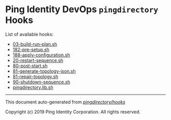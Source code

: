 
# Ping Identity DevOps `pingdirectory` Hooks
List of available hooks:
* [03-build-run-plan.sh](03-build-run-plan.sh.md)
* [182-pre-setup.sh](182-pre-setup.sh.md)
* [188-apply-configuration.sh](188-apply-configuration.sh.md)
* [20-restart-sequence.sh](20-restart-sequence.sh.md)
* [80-post-start.sh](80-post-start.sh.md)
* [81-generate-topology-json.sh](81-generate-topology-json.sh.md)
* [81-repair-topology.sh](81-repair-topology.sh.md)
* [90-shutdown-sequence.sh](90-shutdown-sequence.sh.md)
* [pingdirectory.lib.sh](pingdirectory.lib.sh.md)

---
This document auto-generated from _[pingdirectory/hooks](https://github.com/pingidentity/pingidentity-docker-builds/blob/master/pingdirectory/hooks)_

Copyright (c)  2019 Ping Identity Corporation. All rights reserved.
